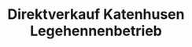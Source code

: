 ---
title: "Direktverkauf Katenhusen Legehennenbetrieb"
url: /rethen/direktverkauf-katenhusen-legehennenbetrieb/
shop: Allgemein
---